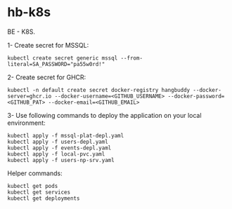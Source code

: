 ﻿# hb-k8s

BE - K8S.

1- Create secret for MSSQL:

    kubectl create secret generic mssql --from-literal=SA_PASSWORD="pa55w0rd!"

2- Create secret for GHCR:

    kubectl -n default create secret docker-registry hangbuddy --docker-server=ghcr.io --docker-username=<GITHUB_USERNAME> --docker-password=<GITHUB_PAT> --docker-email=<GITHUB_EMAIL>
    
3- Use following commands to deploy the application on your local environment:

    kubectl apply -f mssql-plat-depl.yaml
    kubectl apply -f users-depl.yaml
    kubectl apply -f events-depl.yaml
    kubectl apply -f local-pvc.yaml
    kubectl apply -f users-np-srv.yaml

Helper commands:

    kubectl get pods
    kubectl get services
    kubectl get deployments
